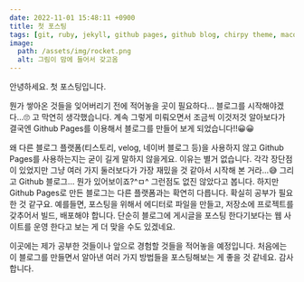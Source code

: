 ```yaml
---
date: 2022-11-01 15:48:11 +0900
title: 첫 포스팅
tags: [git, ruby, jekyll, github pages, github blog, chirpy theme, macos] ## Only lowercase
image:
  path: /assets/img/rocket.png
  alt: 그림이 맘에 들어서 갖고옴
---
```

안녕하세요. 첫 포스팅입니다.

뭔가 쌓아온 것들을 잊어버리기 전에 적어놓을 곳이 필요하다... 블로그를 시작해야겠다...🙄 고 막연히 생각했습니다. 계속 그렇게 미뤄오면서 조금씩 이것저것 알아보다가 결국엔 Github Pages를 이용해서 블로그를 만들어 보게 되었습니다!!😀😀

왜 다른 블로그 플랫폼(티스토리, velog, 네이버 블로그 등)을 사용하지 않고 Github Pages를 사용하는지는 굳이 길게 말하지 않을게요. 이유는 별거 없습니다. 각각 장단점이 있었지만 그냥 여러 가지 둘러보다가 가장 재밌을 것 같아서 시작해 본 거라...😅 그리고 Github 블로그... 뭔가 있어보이죠?^ㅁ^ 그런점도 없진 않았다고 봅니다. 하지만 Github Pages로 만든 블로그는 다른 플랫폼과는 확연히 다릅니다. 확실히 공부가 필요한 것 같구요. 예를들면, 포스팅을 위해서 에디터로 파일을 만들고, 저장소에 프로젝트를 갖추어서 빌드, 배포해야 합니다. 단순히 블로그에 게시글을 포스팅 한다기보다는 웹 사이트를 운영 한다고 보는 게 더 맞을 수도 있겠네요.

이곳에는 제가 공부한 것들이나 앞으로 경험할 것들을 적어놓을 예정입니다. 처음에는 이 블로그를 만들면서 알아낸 여러 가지 방법들을 포스팅해보는 게 좋을 것 같네요. 감사합니다.
